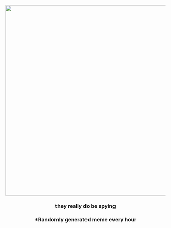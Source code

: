 <p align="center">
        <img src="https://i.redd.it/cljvefcvsh591.jpg" width="600" height="600">
        </p>
        <h3 align="center">they really do be spying</h3>
        <h3 align="center">*Randomly generated meme every hour</h3>
    